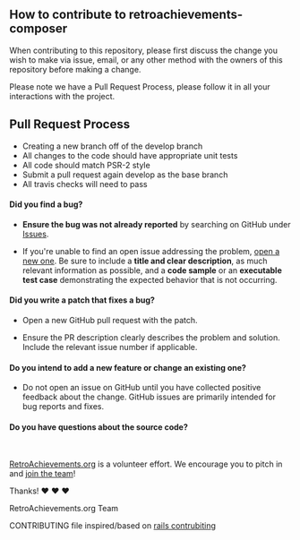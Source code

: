 ## How to contribute to retroachievements-composer

When contributing to this repository, please first discuss the change you wish to make via issue, email, or any other method with the owners of this repository before making a change.

Please note we have a Pull Request Process, please follow it in all your interactions with the project.

## Pull Request Process

* Creating a new branch off of the develop branch
* All changes to the code should have appropriate unit tests
* All code should match PSR-2 style
* Submit a pull request again develop as the base branch
* All travis checks will need to pass
#### **Did you find a bug?**


* **Ensure the bug was not already reported** by searching on GitHub under [Issues](https://github.com/joestrong/retroachievements-composer/issues).


* If you're unable to find an open issue addressing the problem, [open a new one](https://github.com/joestrong/retroachievements-composer/issues/new). Be sure to include a **title and clear description**, as much relevant information as possible, and a **code sample** or an **executable test case** demonstrating the expected behavior that is not occurring.


#### **Did you write a patch that fixes a bug?**


* Open a new GitHub pull request with the patch.


* Ensure the PR description clearly describes the problem and solution. Include the relevant issue number if applicable.


#### **Do you intend to add a new feature or change an existing one?**


* Do not open an issue on GitHub until you have collected positive feedback about the change. GitHub issues are primarily intended for bug reports and fixes.


#### **Do you have questions about the source code?**


</br>


[RetroAchievements.org](http://retroachievements.org) is a volunteer effort. We encourage you to pitch in and [join the team](https://github.com/joestrong/retroachievements-composer/graphs/contributors)!


Thanks! :heart: :heart: :heart:


RetroAchievements.org Team


CONTRIBUTING file inspired/based on [rails contrubiting](https://github.com/rails/rails/blob/master/CONTRIBUTING.md)